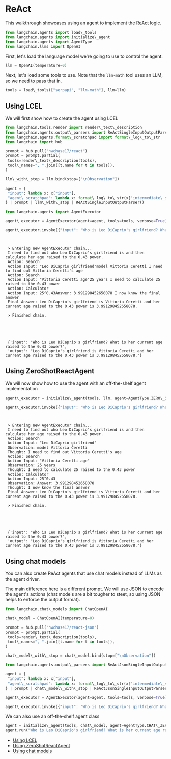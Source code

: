 # ReAct

This walkthrough showcases using an agent to implement the [ReAct](https://react-lm.github.io/) logic.

```python
from langchain.agents import load\_tools  
from langchain.agents import initialize\_agent  
from langchain.agents import AgentType  
from langchain.llms import OpenAI  

```

First, let's load the language model we're going to use to control the agent.

```python
llm = OpenAI(temperature=0)  

```

Next, let's load some tools to use. Note that the `llm-math` tool uses an LLM, so we need to pass that in.

```python
tools = load\_tools(["serpapi", "llm-math"], llm=llm)  

```

## Using LCEL[​](#using-lcel "Direct link to Using LCEL")

We will first show how to create the agent using LCEL

```python
from langchain.tools.render import render\_text\_description  
from langchain.agents.output\_parsers import ReActSingleInputOutputParser  
from langchain.agents.format\_scratchpad import format\_log\_to\_str  
from langchain import hub  

```

```python
prompt = hub.pull("hwchase17/react")  
prompt = prompt.partial(  
 tools=render\_text\_description(tools),  
 tool\_names=", ".join([t.name for t in tools]),  
)  

```

```python
llm\_with\_stop = llm.bind(stop=["\nObservation"])  

```

```python
agent = {  
 "input": lambda x: x["input"],  
 "agent\_scratchpad": lambda x: format\_log\_to\_str(x['intermediate\_steps'])  
} | prompt | llm\_with\_stop | ReActSingleInputOutputParser()  

```

```python
from langchain.agents import AgentExecutor  

```

```python
agent\_executor = AgentExecutor(agent=agent, tools=tools, verbose=True)  

```

```python
agent\_executor.invoke({"input": "Who is Leo DiCaprio's girlfriend? What is her current age raised to the 0.43 power?"})  

```

```text
   
   
 > Entering new AgentExecutor chain...  
 I need to find out who Leo DiCaprio's girlfriend is and then calculate her age raised to the 0.43 power.  
 Action: Search  
 Action Input: "Leo DiCaprio girlfriend"model Vittoria Ceretti I need to find out Vittoria Ceretti's age  
 Action: Search  
 Action Input: "Vittoria Ceretti age"25 years I need to calculate 25 raised to the 0.43 power  
 Action: Calculator  
 Action Input: 25^0.43Answer: 3.991298452658078 I now know the final answer  
 Final Answer: Leo DiCaprio's girlfriend is Vittoria Ceretti and her current age raised to the 0.43 power is 3.991298452658078.  
   
 > Finished chain.  
  
  
  
  
  
 {'input': "Who is Leo DiCaprio's girlfriend? What is her current age raised to the 0.43 power?",  
 'output': "Leo DiCaprio's girlfriend is Vittoria Ceretti and her current age raised to the 0.43 power is 3.991298452658078."}  

```

## Using ZeroShotReactAgent[​](#using-zeroshotreactagent "Direct link to Using ZeroShotReactAgent")

We will now show how to use the agent with an off-the-shelf agent implementation

```python
agent\_executor = initialize\_agent(tools, llm, agent=AgentType.ZERO\_SHOT\_REACT\_DESCRIPTION, verbose=True)  

```

```python
agent\_executor.invoke({"input": "Who is Leo DiCaprio's girlfriend? What is her current age raised to the 0.43 power?"})  

```

```text
   
   
 > Entering new AgentExecutor chain...  
 I need to find out who Leo DiCaprio's girlfriend is and then calculate her age raised to the 0.43 power.  
 Action: Search  
 Action Input: "Leo DiCaprio girlfriend"  
 Observation: model Vittoria Ceretti  
 Thought: I need to find out Vittoria Ceretti's age  
 Action: Search  
 Action Input: "Vittoria Ceretti age"  
 Observation: 25 years  
 Thought: I need to calculate 25 raised to the 0.43 power  
 Action: Calculator  
 Action Input: 25^0.43  
 Observation: Answer: 3.991298452658078  
 Thought: I now know the final answer  
 Final Answer: Leo DiCaprio's girlfriend is Vittoria Ceretti and her current age raised to the 0.43 power is 3.991298452658078.  
   
 > Finished chain.  
  
  
  
  
  
 {'input': "Who is Leo DiCaprio's girlfriend? What is her current age raised to the 0.43 power?",  
 'output': "Leo DiCaprio's girlfriend is Vittoria Ceretti and her current age raised to the 0.43 power is 3.991298452658078."}  

```

## Using chat models[​](#using-chat-models "Direct link to Using chat models")

You can also create ReAct agents that use chat models instead of LLMs as the agent driver.

The main difference here is a different prompt. We will use JSON to encode the agent's actions (chat models are a bit tougher to steet, so using JSON helps to enforce the output format).

```python
from langchain.chat\_models import ChatOpenAI  

```

```python
chat\_model = ChatOpenAI(temperature=0)  

```

```python
prompt = hub.pull("hwchase17/react-json")  
prompt = prompt.partial(  
 tools=render\_text\_description(tools),  
 tool\_names=", ".join([t.name for t in tools]),  
)  

```

```python
chat\_model\_with\_stop = chat\_model.bind(stop=["\nObservation"])  

```

```python
from langchain.agents.output\_parsers import ReActJsonSingleInputOutputParser  

```

```python
agent = {  
 "input": lambda x: x["input"],  
 "agent\_scratchpad": lambda x: format\_log\_to\_str(x['intermediate\_steps'])  
} | prompt | chat\_model\_with\_stop | ReActJsonSingleInputOutputParser()  

```

```python
agent\_executor = AgentExecutor(agent=agent, tools=tools, verbose=True)  

```

```python
agent\_executor.invoke({"input": "Who is Leo DiCaprio's girlfriend? What is her current age raised to the 0.43 power?"})  

```

We can also use an off-the-shelf agent class

```python
agent = initialize\_agent(tools, chat\_model, agent=AgentType.CHAT\_ZERO\_SHOT\_REACT\_DESCRIPTION, verbose=True)  
agent.run("Who is Leo DiCaprio's girlfriend? What is her current age raised to the 0.43 power?")  

```

- [Using LCEL](#using-lcel)
- [Using ZeroShotReactAgent](#using-zeroshotreactagent)
- [Using chat models](#using-chat-models)
